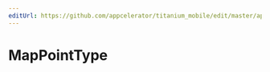 ```yaml
---
editUrl: https://github.com/appcelerator/titanium_mobile/edit/master/apidoc/ImageOverlay.yml
---
```

# MapPointType

<TypeHeader/>

<ApiDocs/>
